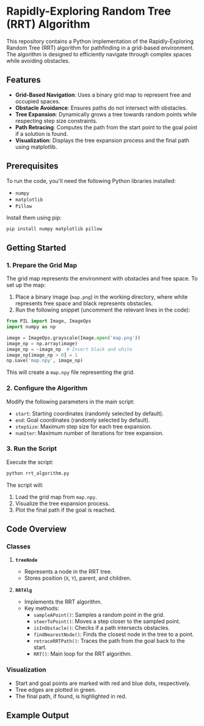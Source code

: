 # Rapidly-Exploring Random Tree (RRT) Algorithm

This repository contains a Python implementation of the Rapidly-Exploring Random Tree (RRT) algorithm for pathfinding in a grid-based environment. The algorithm is designed to efficiently navigate through complex spaces while avoiding obstacles.

## Features

- **Grid-Based Navigation**: Uses a binary grid map to represent free and occupied spaces.
- **Obstacle Avoidance**: Ensures paths do not intersect with obstacles.
- **Tree Expansion**: Dynamically grows a tree towards random points while respecting step size constraints.
- **Path Retracing**: Computes the path from the start point to the goal point if a solution is found.
- **Visualization**: Displays the tree expansion process and the final path using matplotlib.

## Prerequisites

To run the code, you'll need the following Python libraries installed:

- `numpy`
- `matplotlib`
- `Pillow`

Install them using pip:

```bash
pip install numpy matplotlib pillow
```

## Getting Started

### 1. Prepare the Grid Map

The grid map represents the environment with obstacles and free space. To set up the map:

1. Place a binary image (`map.png`) in the working directory, where white represents free space and black represents obstacles.
2. Run the following snippet (uncomment the relevant lines in the code):

```python
from PIL import Image, ImageOps
import numpy as np

image = ImageOps.grayscale(Image.open('map.png'))
image_np = np.array(image)
image_np = ~image_np  # Invert black and white
image_np[image_np > 0] = 1
np.save('map.npy', image_np)
```

This will create a `map.npy` file representing the grid.

### 2. Configure the Algorithm

Modify the following parameters in the main script:

- `start`: Starting coordinates (randomly selected by default).
- `end`: Goal coordinates (randomly selected by default).
- `stepSize`: Maximum step size for each tree expansion.
- `numIter`: Maximum number of iterations for tree expansion.

### 3. Run the Script

Execute the script:

```bash
python rrt_algorithm.py
```

The script will:

1. Load the grid map from `map.npy`.
2. Visualize the tree expansion process.
3. Plot the final path if the goal is reached.

## Code Overview

### Classes

1. **`treeNode`**
   - Represents a node in the RRT tree.
   - Stores position (`X`, `Y`), parent, and children.

2. **`RRTAlg`**
   - Implements the RRT algorithm.
   - Key methods:
     - `sampleAPoint()`: Samples a random point in the grid.
     - `steerToPoint()`: Moves a step closer to the sampled point.
     - `isInObstacle()`: Checks if a path intersects obstacles.
     - `findNearestNode()`: Finds the closest node in the tree to a point.
     - `retraceRRTPath()`: Traces the path from the goal back to the start.
     - `RRT()`: Main loop for the RRT algorithm.

### Visualization

- Start and goal points are marked with red and blue dots, respectively.
- Tree edges are plotted in green.
- The final path, if found, is highlighted in red.

## Example Output
